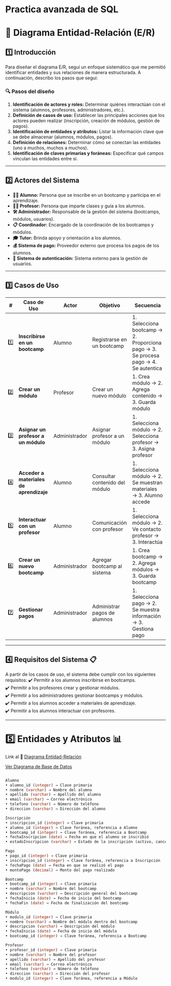 # Practica avanzada de SQL

# 📌 Diagrama Entidad-Relación (E/R)

## 1️⃣ Introducción

Para diseñar el diagrama E/R, seguí un enfoque sistemático que me permitió identificar entidades y sus relaciones de manera estructurada. A continuación, describo los pasos que seguí:

### 🔍 **Pasos del diseño**
1. **Identificación de actores y roles:** Determinar quiénes interactúan con el sistema (alumnos, profesores, administradores, etc.).
2. **Definición de casos de uso:** Establecer las principales acciones que los actores pueden realizar (inscripción, creación de módulos, gestión de pagos).
3. **Identificación de entidades y atributos:** Listar la información clave que se debe almacenar (alumnos, módulos, pagos).
4. **Definición de relaciones:** Determinar cómo se conectan las entidades (uno a muchos, muchos a muchos).
5. **Identificación de claves primarias y foráneas:** Especificar qué campos vinculan las entidades entre sí.

---

## 2️⃣ Actores del Sistema

- **👨‍🎓 Alumno:** Persona que se inscribe en un bootcamp y participa en el aprendizaje.
- **👨‍🏫 Profesor:** Persona que imparte clases y guía a los alumnos.
- **🛠 Administrador:** Responsable de la gestión del sistema (bootcamps, módulos, usuarios).
- **📋 Coordinador:** Encargado de la coordinación de los bootcamps y módulos.
- **🎓 Tutor:** Brinda apoyo y orientación a los alumnos.
- **💰 Sistema de pago:** Proveedor externo que procesa los pagos de los alumnos.
- **🔐 Sistema de autenticación:** Sistema externo para la gestión de usuarios.

---

## 3️⃣ Casos de Uso

| # | Caso de Uso | Actor | Objetivo | Secuencia |
|---|------------|-------|----------|-----------|
| 1️⃣ | **Inscribirse en un bootcamp** | Alumno | Registrarse en un bootcamp | 1. Selecciona bootcamp → 2. Proporciona pago → 3. Se procesa pago → 4. Se autentica |
| 2️⃣ | **Crear un módulo** | Profesor | Crear un nuevo módulo | 1. Crea módulo → 2. Agrega contenido → 3. Guarda módulo |
| 3️⃣ | **Asignar un profesor a un módulo** | Administrador | Asignar profesor a un módulo | 1. Selecciona módulo → 2. Selecciona profesor → 3. Asigna profesor |
| 4️⃣ | **Acceder a materiales de aprendizaje** | Alumno | Consultar contenido del módulo | 1. Selecciona módulo → 2. Se muestran materiales → 3. Alumno accede |
| 5️⃣ | **Interactuar con un profesor** | Alumno | Comunicación con profesor | 1. Selecciona módulo → 2. Ve contacto profesor → 3. Interactúa |
| 6️⃣ | **Crear un nuevo bootcamp** | Administrador | Agregar bootcamp al sistema | 1. Crea bootcamp → 2. Agrega módulos → 3. Guarda bootcamp |
| 7️⃣ | **Gestionar pagos** | Administrador | Administrar pagos de alumnos | 1. Selecciona pago → 2. Se muestra información → 3. Gestiona pago |

---

## 4️⃣ Requisitos del Sistema 📋

A partir de los casos de uso, el sistema debe cumplir con los siguientes requisitos:
✔️ Permitir a los alumnos inscribirse en bootcamps.  
✔️ Permitir a los profesores crear y gestionar módulos.  
✔️ Permitir a los administradores gestionar bootcamps y módulos.  
✔️ Permitir a los alumnos acceder a materiales de aprendizaje.  
✔️ Permitir a los alumnos interactuar con profesores.  

---

# 5️⃣ Entidades y Atributos 📊

Link al 🔗 [Diagrama Entidad-Relación](https://dbdiagram.io/d/E/R-inicial-679e65b9263d6cf9a0b914a8)

<a href="https://dbdiagram.io/d/E/R-inicial-679e65b9263d6cf9a0b914a8" target="_blank">Ver Diagrama de Base de Datos</a>

```sql

Alumno
• alumno_id (integer) → Clave primaria
• nombre (varchar) → Nombre del alumno
• apellido (varchar) → Apellido del alumno
• email (varchar) → Correo electrónico
• telefono (varchar) → Número de teléfono
• direccion (varchar) → Dirección del alumno

Inscripción
• inscripcion_id (integer) → Clave primaria
• alumno_id (integer) → Clave foránea, referencia a Alumno
• bootcamp_id (integer) → Clave foránea, referencia a Bootcamp
• fechaInscripcion (date) → Fecha en que el alumno se inscribió
• estadoInscripcion (varchar) → Estado de la inscripción (activo, cancelado, etc.)

Pago
• pago_id (integer) → Clave primaria
• inscripcion_id (integer) → Clave foránea, referencia a Inscripción
• fechaPago (date) → Fecha en que se realizó el pago
• montoPago (decimal) → Monto del pago realizado

Bootcamp
• bootcamp_id (integer) → Clave primaria
• nombre (varchar) → Nombre del bootcamp
• descripcion (varchar) → Descripción general del bootcamp
• fechaInicio (date) → Fecha de inicio del bootcamp
• fechaFin (date) → Fecha de finalización del bootcamp

Módulo
• modulo_id (integer) → Clave primaria
• nombre (varchar) → Nombre del módulo dentro del bootcamp
• descripcion (varchar) → Descripción del módulo
• fechaInicio (date) → Fecha de inicio del módulo
• bootcamp_id (integer) → Clave foránea, referencia a Bootcamp

Profesor
• profesor_id (integer) → Clave primaria
• nombre (varchar) → Nombre del profesor
• apellido (varchar) → Apellido del profesor
• email (varchar) → Correo electrónico
• telefono (varchar) → Número de teléfono
• direccion (varchar) → Dirección del profesor
• modulo_id (integer) → Clave foránea, referencia a Módulo





